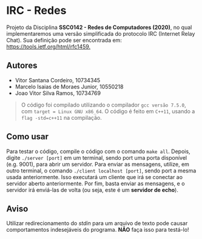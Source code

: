 # IRC - Redes

Projeto da Disciplina **SSC0142 - Redes de Computadores (2020)**, no qual implementaremos uma versão simplificada do protocolo IRC (Internet Relay Chat). Sua definição pode ser encontrada em: <https://tools.ietf.org/html/rfc1459.>

## Autores

- Vitor Santana Cordeiro, 10734345
- Marcelo Isaias de Moraes Junior, 10550218
- Joao Vitor Silva Ramos, 10734769

> O código foi compilado utilizando o compilador `gcc versão 7.5.0`, com `target = Linux GNU x86_64`. O código é feito em `C++11`, usando a `flag -std=c++11` na compilação.

## Como usar

Para testar o código, compile o código com o comando `make all`.
Depois, digite `./server [port]` em um terminal, sendo port uma porta disponível (e.g. 9001), para abrir um servidor.
Para enviar as mensagens, utilize, em outro terminal, o comando `./client localhost [port]`, sendo port a mesma usada anteriormente. Isso executará um cliente que irá se conectar ao servidor aberto anteriormente.
Por fim, basta enviar as mensagens, e o servidor irá enviá-las de volta (ou seja, este é um **servidor de echo**).

## Aviso

Utilizar redirecionamento do _stdin_ para um arquivo de texto pode causar comportamentos indesejáveis do programa. **NÃO** faça isso para testá-lo!
